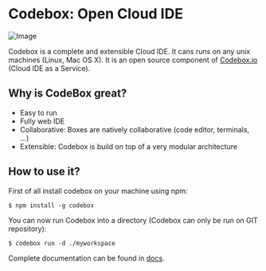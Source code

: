 # Codebox: Open Cloud IDE

![Image](../master/docs/assets/base.png?raw=true)

Codebox is a complete and extensible Cloud IDE. It cans runs on any unix machines (Linux, Mac OS X). It is an open source component of [Codebox.io](https://www.codebox.io) (Cloud IDE as a Service).

## Why is CodeBox great?

* Easy to run
* Fully web IDE
* Collaborative: Boxes are natively collaborative (code editor, terminals, ...)
* Extensible: Codebox is build on top of a very modular architecture

## How to use it?

First of all install codebox on your machine using npm:

```
$ npm install -g codebox
```

You can now run Codebox into a directory (Codebox can only be run on GIT repository):

```
$ codebox run -d ./myworkspace
```

Complete documentation can be found in [docs](https://github.com/FriendCode/codebox/blob/master/docs).

